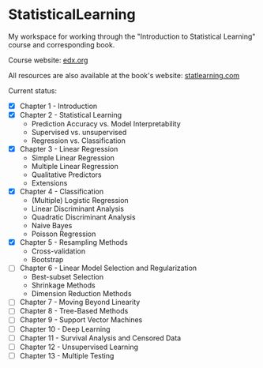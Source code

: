 # StatisticalLearning
My workspace for working through the "Introduction to Statistical Learning" course and corresponding book.

Course website: [edx.org](https://www.edx.org/learn/python/stanford-university-statistical-learning-with-python)

All resources are also available at the book's website: [statlearning.com](statlearning.com)

Current status:
- [x] Chapter 1 - Introduction
- [x] Chapter 2 - Statistical Learning
  - Prediction Accuracy vs. Model Interpretability
  - Supervised vs. unsupervised
  - Regression vs. Classification
- [x] Chapter 3 - Linear Regression
  - Simple Linear Regression
  - Multiple Linear Regression
  - Qualitative Predictors
  - Extensions
- [x] Chapter 4 - Classification
  - (Multiple) Logistic Regression
  - Linear Discriminant Analysis
  - Quadratic Discriminant Analysis
  - Naive Bayes
  - Poisson Regression
- [x] Chapter 5 - Resampling Methods
  - Cross-validation
  - Bootstrap
- [ ] Chapter 6 - Linear Model Selection and Regularization
  - Best-subset Selection
  - Shrinkage Methods
  - Dimension Reduction Methods
- [ ] Chapter 7 - Moving Beyond Linearity
- [ ] Chapter 8 - Tree-Based Methods
- [ ] Chapter 9 - Support Vector Machines
- [ ] Chapter 10 - Deep Learning
- [ ] Chapter 11 - Survival Analysis and Censored Data
- [ ] Chapter 12 - Unsupervised Learning
- [ ] Chapter 13 - Multiple Testing
